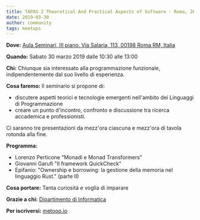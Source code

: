 ```yaml
---
title: TAPAS 2 Theoretical And Practical Aspects of Software - Roma, 26 gennaio 2019
date: 2019-03-30
author: community
tags: meetups
---
```


**Dove:** [Aula Seminari, III piano, Via Salaria, 113, 00198 Roma RM, Italia](https://goo.gl/maps/RDsqdRRbWHn)

**Quando:** Sabato 30 marzo 2019 dalle 10:30 alle 13:00

**Chi:** Chiunque sia interessato alla programmazione funzionale, indipendentemente dal suo livello di esperienza.

**Cosa faremo:** Il seminario si propone di:
* discutere aspetti teorici e tecnologie emergenti nell'ambito dei Linguaggi di Programmazione 
* creare un punto d'incontro, confronto e discussione tra ricerca accademica e professionisti.

Ci saranno tre presentazioni da mezz'ora ciascuna e mezz'ora di tavola rotonda alla fine.

**Programma:**

* Lorenzo Perticone "Monadi e Monad Transformers"
* Giovanni Garufi "Il framework QuickCheck"
* Epifanio: "Ownership e borrowing: la gestione della memoria nel linguaggio Rust." (parte II)

**Cosa portare:** Tanta curiosità e voglia di imparare

**Grazie a chi:** [Dipartimento di Informatica](https://www.di.uniroma1.it/)

**Per iscriversi:** [metooo.io](https://www.metooo.io/e/tapas-2-theoretical-and-practical-aspects-of-software)
